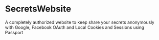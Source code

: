# SecretsWebsite
A completely authorized website to keep share your secrets anonymously with Google, Facebook OAuth and Local Cookies and Sessions using Passport
